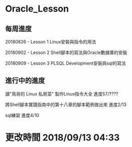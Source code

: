 # Oracle_Lesson

每周進度
---
20180826 - Lesson 1 Linux安裝與指令的用法

20180902 - Lesson 2 Shell腳本的寫法與Oracle數據庫的安裝

20180909 - Lesson 3 PLSQL Development安裝與sql的寫法

進行中的進度
---
讀"鳥哥的 Linux 私房菜" 製作Linux指令大全 進度57/????

將Shell腳本實踐指南中的第十八章的腳本範例做出來 進度2/13

sql練習 進度4/10

# 更改時間 2018/09/13 04:33
